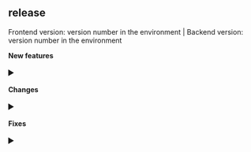 <!--
1. In the <Environment> specify if it is Production or Staging and the date of release in the specified format.
2. Specify the Frontend and Backend version numbers.
3. The version numbers will be the same for Staging and Production unless the team makes changes after pushing the changes to Staging environment. 
4. Changes are classified as New features, Changes and Fixes.
5. Draft the Summary and Description and share the content with the Team (developer who is assigned for the respective Jira ticket) and get their consent.
6. Mention the summary between the <summary> tags.
7. Leave one blank line.
8. Specify the description. 
9. Specify links if needed. 
10. Leave one blank line after the </details> tag.

An Example is specified below.

 
-->


## <Environment> release <DD Mmmm YYYY>
Frontend version: version number in the environment | Backend version: version number in the environment


**New features** 

<details>
<summary style="font-size:20px;font-weight:bold"></summary>

</details>

**Changes** 

<details>
<summary style="font-size:20px;font-weight:bold"></summary></details>

**Fixes** 

<details>
<summary style="font-size:20px;font-weight:bold"></summary>



</details>




